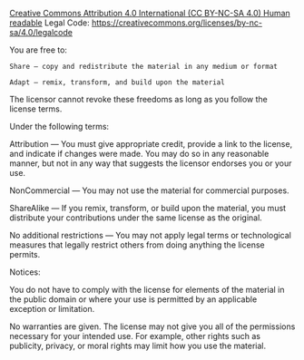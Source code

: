 [Creative Commons Attribution 4.0 International (CC BY-NC-SA 4.0)
Human readable](https://creativecommons.org/licenses/by-nc-sa/4.0/)
Legal Code: https://creativecommons.org/licenses/by-nc-sa/4.0/legalcode

You are free to:

    Share — copy and redistribute the material in any medium or format

    Adapt — remix, transform, and build upon the material
    
The licensor cannot revoke these freedoms as long as you follow the license terms.

Under the following terms:

Attribution — You must give appropriate credit, provide a link to the license,
and indicate if changes were made. You may do so in any reasonable manner, but
not in any way that suggests the licensor endorses you or your use.

NonCommercial — You may not use the material for commercial purposes.

ShareAlike — If you remix, transform, or build upon the material, you must
distribute your contributions under the same license as the original.

No additional restrictions — You may not apply legal terms or technological
measures that legally restrict others from doing anything the license permits.


Notices:

You do not have to comply with the license for elements of the material in the
public domain or where your use is permitted by an applicable exception or
limitation.

No warranties are given. The license may not give you all of the permissions
necessary for your intended use. For example, other rights such as publicity,
privacy, or moral rights may limit how you use the material.
